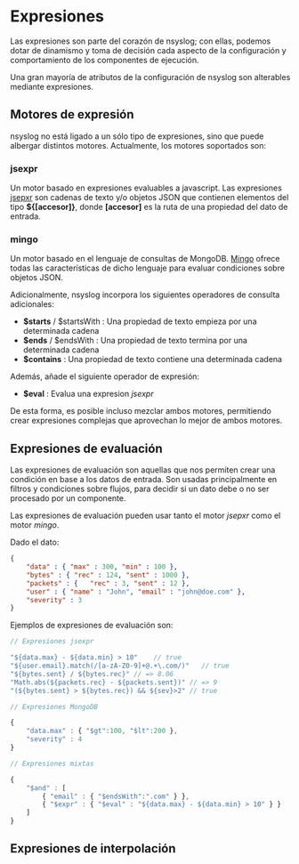 # Expresiones
Las expresiones son parte del corazón de nsyslog; con ellas, podemos dotar de dinamismo y toma de decisión cada aspecto de la configuración y comportamiento de los componentes de ejecución.

Una gran mayoría de atributos de la configuración de nsyslog son alterables mediante expresiones.

## Motores de expresión
nsyslog no está ligado a un sólo tipo de expresiones, sino que puede albergar distintos motores. Actualmente, los motores soportados son:

### jsexpr
Un motor basado en expresiones evaluables a javascript. Las expresiones [jsepxr](https://www.npmjs.com/package/jsexpr) son cadenas de texto y/o objetos JSON que contienen elementos del tipo **${[accesor]}**, donde **[accesor]** es la ruta de una propiedad del dato de entrada.

### mingo
Un motor basado en el lenguaje de consultas de MongoDB. [Mingo](https://www.npmjs.com/package/mingo) ofrece todas las características de dicho lenguaje para evaluar condiciones sobre objetos JSON.

Adicionalmente, nsyslog incorpora los siguientes operadores de consulta adicionales:
* **$starts** / $startsWith : Una propiedad de texto empieza por una determinada cadena
* **$ends** / $endsWith : Una propiedad de texto termina por una determinada cadena
* **$contains** : Una propiedad de texto contiene una determinada cadena

Además, añade el siguiente operador de expresión:
* **$eval** : Evalua una expresion *jsexpr*

De esta forma, es posible incluso mezclar ambos motores, permitiendo crear expresiones complejas que aprovechan lo mejor de ambos motores.

## Expresiones de evaluación

Las expresiones de evaluación son aquellas que nos permiten crear una condición en base a los datos de entrada. Son usadas principalmente en filtros y condiciones sobre flujos, para decidir si un dato debe o no ser procesado por un componente.

Las expresiones de evaluación pueden usar tanto el motor *jsepxr* como el motor *mingo*.

Dado el dato:
```json
{
	"data" : { "max" : 300,	"min" : 100 },
	"bytes" : {	"rec" : 124, "sent" : 1000 },
	"packets" : {	"rec" : 3, "sent" : 12 },
	"user" : { "name" : "John", "email" : "john@doe.com" },
	"severity" : 3
}

```
Ejemplos de expresiones de evaluación son:
```javascript
// Expresiones jsexpr

"${data.max} - ${data.min} > 10"	// true
"${user.email}.match(/[a-zA-Z0-9]+@.+\.com/)"	// true
"${bytes.sent} / ${bytes.rec}" // => 8.06
"Math.abs(${packets.rec} - ${packets.sent})" // => 9
"(${bytes.sent} > ${bytes.rec}) && ${sev}>2" // true
```

```javascript
// Expresiones MongoDB

{
	"data.max" : { "$gt":100, "$lt":200 },
	"severity" : 4
}
```

```javascript
// Expresiones mixtas

{
	"$and" : [
		{ "email" : { "$endsWith":".com" } },
		{ "$expr" : { "$eval" : "${data.max} - ${data.min} > 10" } }
	]
}
```

## Expresiones de interpolación
